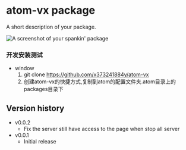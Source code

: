 # atom-vx package

A short description of your package.

![A screenshot of your spankin' package](https://f.cloud.github.com/assets/69169/2290250/c35d867a-a017-11e3-86be-cd7c5bf3ff9b.gif)
### 开发安装测试

* window
  1. git clone https://github.com/x373241884y/atom-vx
  2. 创建atom-vx的快捷方式,复制到atom的配置文件夹.atom目录上的packages目录下


Version history
---------------

* v0.0.2
	- Fix the server still have access to the page when stop all server
* v0.0.1
	- Initial release